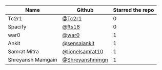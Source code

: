 | Name              | Github                                               | Starred the repo |
| ----------------- | ---------------------------------------------------- | ---------------- |
| Tc2r1             | [@Tc2r1](https://github.com/Tc2r1)                   | 0                |
| Spacify           | [@fts18](https://github.com/fts18)                   | 0                |
| war0              | [@war0](https://github.com/war0)                     | 1                |
| Ankit             | [@sensaiankit](https://github.com/sensaiankit)       | 1                |
| Samrat Mitra      | [@lionelsamrat10](https://github.com/lionelsamrat10) | 1                |
| Shreyansh Mamgain | [@Shreyanshmmgn](https://github.com/Shreyanshmmgn)   | 1                |
